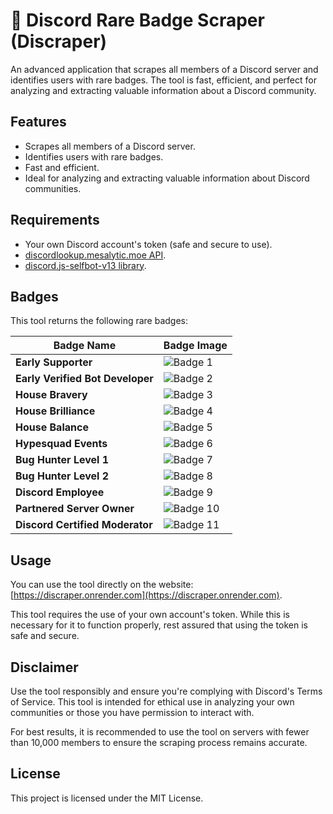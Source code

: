 # 🤖 Discord Rare Badge Scraper (Discraper)

An advanced application that scrapes all members of a Discord server and identifies users with rare badges. The tool is fast, efficient, and perfect for analyzing and extracting valuable information about a Discord community.

## Features

- Scrapes all members of a Discord server.
- Identifies users with rare badges.
- Fast and efficient.
- Ideal for analyzing and extracting valuable information about Discord communities.

## Requirements

- Your own Discord account's token (safe and secure to use).
- [discordlookup.mesalytic.moe API](https://discordlookup.mesalytic.moe/v1/user/:id).
- [discord.js-selfbot-v13 library](https://github.com/DiscordJS/discord.js-selfbot-v13).

## Badges

This tool returns the following rare badges:

| Badge Name                       | Badge Image                                                              |
| -------------------------------- | ------------------------------------------------------------------------ |
| **Early Supporter**              | ![Badge 1](../src/public/assets/badges/early_supporter.png)              |
| **Early Verified Bot Developer** | ![Badge 2](../src/public/assets/badges/early_verified_bot_developer.png) |
| **House Bravery**                | ![Badge 3](../src/public/assets/badges/house_bravery.png)                |
| **House Brilliance**             | ![Badge 4](../src/public/assets/badges/house_brilliance.png)             |
| **House Balance**                | ![Badge 5](../src/public/assets/badges/house_balance.png)                |
| **Hypesquad Events**             | ![Badge 6](../src/public/assets/badges/hypesquad_events.png)             |
| **Bug Hunter Level 1**           | ![Badge 7](../src/public/assets/badges/bughunter_level_1.png)            |
| **Bug Hunter Level 2**           | ![Badge 8](../src/public/assets/badges/bughunter_level_2.png)            |
| **Discord Employee**             | ![Badge 9](../src/public/assets/badges/discord_employee.png)             |
| **Partnered Server Owner**       | ![Badge 10](../src/public/assets/badges/partnered_server_owner.png)      |
| **Discord Certified Moderator**  | ![Badge 11](../src/public/assets/badges/discord_certified_moderator.png) |

## Usage

You can use the tool directly on the website: [https://discraper.onrender.com](https://discraper.onrender.com).

This tool requires the use of your own account's token. While this is necessary for it to function properly, rest assured that using the token is safe and secure.

## Disclaimer

Use the tool responsibly and ensure you're complying with Discord's Terms of Service. This tool is intended for ethical use in analyzing your own communities or those you have permission to interact with.

For best results, it is recommended to use the tool on servers with fewer than 10,000 members to ensure the scraping process remains accurate.

## License

This project is licensed under the MIT License.
